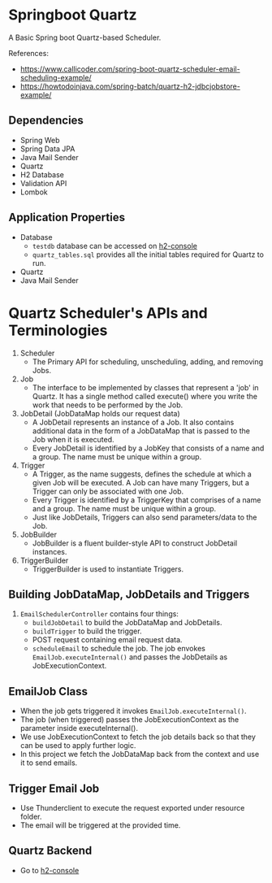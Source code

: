 # Springboot Quartz

A Basic Spring boot Quartz-based Scheduler.

References:
- https://www.callicoder.com/spring-boot-quartz-scheduler-email-scheduling-example/
- https://howtodoinjava.com/spring-batch/quartz-h2-jdbcjobstore-example/

## Dependencies

- Spring Web
- Spring Data JPA
- Java Mail Sender
- Quartz
- H2 Database
- Validation API
- Lombok

## Application Properties

- Database
  - `testdb` database can be accessed on [h2-console](http://localhost:8080/h2-console)
  - `quartz_tables.sql` provides all the initial tables required for Quartz to run.
- Quartz
- Java Mail Sender

# Quartz Scheduler's APIs and Terminologies

1. Scheduler
   * The Primary API for scheduling, unscheduling, adding, and removing Jobs.
2. Job
   * The interface to be implemented by classes that represent a 'job' in Quartz. It has a single method called execute() where you write the work that needs to be performed by the Job.
3. JobDetail (JobDataMap holds our request data)
   * A JobDetail represents an instance of a Job. It also contains additional data in the form of a JobDataMap that is passed to the Job when it is executed.
   * Every JobDetail is identified by a JobKey that consists of a name and a group. The name must be unique within a group.
4. Trigger
   * A Trigger, as the name suggests, defines the schedule at which a given Job will be executed. A Job can have many Triggers, but a Trigger can only be associated with one Job.
   * Every Trigger is identified by a TriggerKey that comprises of a name and a group. The name must be unique within a group.
   * Just like JobDetails, Triggers can also send parameters/data to the Job.
5. JobBuilder
   * JobBuilder is a fluent builder-style API to construct JobDetail instances.
6. TriggerBuilder
   * TriggerBuilder is used to instantiate Triggers.

## Building JobDataMap, JobDetails and Triggers

1. `EmailSchedulerController` contains four things:
   * `buildJobDetail` to build the JobDataMap and JobDetails.
   * `buildTrigger` to build the trigger.
   * POST request containing email request data.
   * `scheduleEmail` to schedule the job. The job envokes `EmailJob.executeInternal()` and passes the JobDetails as JobExecutionContext.

## EmailJob Class

- When the job gets triggered it invokes `EmailJob.executeInternal()`.
- The job (when triggered) passes the JobExecutionContext as the parameter inside executeInternal().
- We use JobExecutionContext to fetch the job details back so that they can be used to apply further logic.
- In this project we fetch the JobDataMap back from the context and use it to send emails.

## Trigger Email Job 

- Use Thunderclient to execute the request exported under resource folder. 
- The email will be triggered at the provided time.

## Quartz Backend

- Go to [h2-console](http://localhost:8080/h2-console) 
